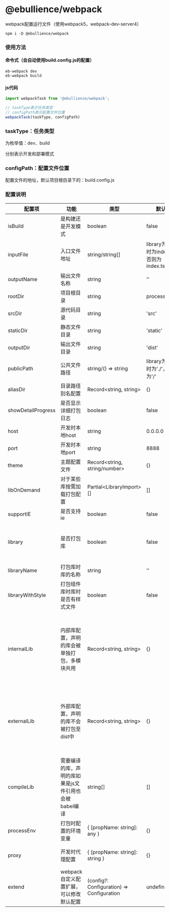 # @ebullience/webpack

webpack配置运行文件（使用webpack5，webpack-dev-server4）

```shell script
npm i -D @ebullience/webpack
```

### 使用方法

#### 命令式（会自动使用build.config.js的配置）
```shell script
eb-webpack dev
eb-webpack build
```

#### js代码
```javascript
import webpackTask from '@ebullience/webpack';

// taskType表示任务类型
// configPath表示配置文件位置
webpackTask(taskType, configPath)
```

### taskType：任务类型

为枚举值：dev、build

分别表示开发和部署模式

### configPath：配置文件位置

配置文件的地址，默认项目根目录下的：build.config.js

### 配置说明

| 配置项                | 功能                             | 类型                                        | 默认值                                 | 备注                                                                 |
|--------------------|--------------------------------|-------------------------------------------|-------------------------------------|--------------------------------------------------------------------|
| isBuild            | 是构建还是开发模式                      | boolean                                   | false                               |
| inputFile          | 入口文件地址                         | string/string[]                           | library为ture时为index.ts，否则为index.tsx | 为字符串为单页应用，为字符串数组为多页应用                                              |
| outputName         | 输出文件名称                         | string                                    | ''                                  |
| rootDir            | 项目根目录                          | string                                    | process.cwd()                       |
| srcDir             | 源代码目录                          | string                                    | 'src'                               |
| staticDir          | 静态文件目录                         | string                                    | 'static'                            |
| outputDir          | 输出文件目录                         | string                                    | 'dist'                              |
| publicPath         | 公共文件路径                         | string/() => string                       | library为true时为'./'，否则为'/'           | 同webpack配置                                                         |
| aliasDir           | 目录路径别名配置                       | Record<string, string>                    | {}                                  ||
| showDetailProgress | 是否显示详细打包日志                     | boolean                                   | false                               |
| host               | 开发时本地host                      | string                                    | 0.0.0.0                             |
| port               | 开发时本地port                      | string                                    | 8888                                |
| theme              | 主题配置文件                         | Record<string, string/number>             | {}                                  | 用于定制antd等库等主题                                                      |
| libOnDemand        | 对于某些库按需加载打包配置                  | Partial\<LibraryImport>[]                 | []                                  | 用于antd等库                                                           |
| supportIE          | 是否支持ie                         | boolean                                   | false                               |
| library            | 是否打包库                          | boolean                                   | false                               | 为true时用于组件等开发，否则会自动匹配入口脚本同名的html文件                                 |
| libraryName        | 打包库时库的名称                       | string                                    | ''                                  |
| libraryWithStyle   | 打包组件库时库时是否有样式文件                | boolean                                   | false                               |
| internalLib        | 内部库配置，声明的库会被单独打包，多模块共用         | Record<string, string>                    | {}                                  | 配置对象的key为node_modules中的库文件夹名，value为打包时组合的库名（文件名前缀），如果为空，则默认为vendor |
| externalLib        | 外部库配置，声明的库不会被打包至dist中          | Record<string, string>                    | {}                                  | 配置对象的key为node_modules中的库文件夹名，value为在全局作用域下的名称（比如挂在window哪个属性下）     |
| compileLib         | 需要编译的库，声明的库如果是js文件引用也会被babel编译 | string[]                                  | []                                  | 每一项为node_modules中的库文件夹名                                            |
| processEnv         | 打包时配置的环境变量                     | { [propName: string]: any }               | {}                                  |
| proxy              | 开发时代理配置                        | { [propName: string]: string }            | {}                                  | 本地请求转发，同部署时nginx配置                                                 |
| extend             | webpack自定义配置扩展，可以修改默认配置        | (config?: Configuration) => Configuration | undefined                           |

